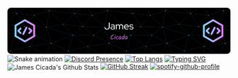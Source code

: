 ![Header](./header.png)
![Snake animation](https://github.com/jamescicada/github-readme/blob/output/github-contribution-snake.svg)
[![Discord Presence](https://lanyard.cnrad.dev/api/551893446726778901?animated=true?showDisplayName=true)](https://discord.com/users/551893446726778901)
[![Top Langs](https://github-readme-stats.vercel.app/api/top-langs/?username=JamesCicada&layout=compact&theme=tokyonight)](https://github.com/anuraghazra/github-readme-stats)
[![Typing SVG](https://readme-typing-svg.demolab.com?font=Fira+Code&pause=1000&color=520ECD&background=9F52FB00&center=true&vCenter=true&width=435&lines=%E2%88%9EThose+who+know+do+not+speak;%E2%88%9EThose+who+speak+do+not+know;%E2%94%BC+Love%2C+Obsession%2C+Worship+%E2%94%BC)](https://git.io/typing-svg)
<img align="center" src="https://github-readme-stats.vercel.app/api?username=JamesCicada&include_all_commits=true&count_private=true&show_icons=true&line_height=20&title_color=2B5BBD&icon_color=1124BB&text_color=A1A1A1&bg_color=0,000000,130F40" alt="James Cicada's Github Stats"/>
[![GitHub Streak](https://streak-stats.demolab.com?user=JamesCicada&theme=tokyonight&background=90%2C0E021A%2C6B2FEB)](https://git.io/streak-stats)
[![spotify-github-profile](https://spotify-github-profile.vercel.app/api/view?uid=31ylqx4fhoq3te3j5x65w4wnknbi&cover_image=true&theme=novatorem&show_offline=true&background_color=121212&interchange=false&bar_color=53b14f&bar_color_cover=true)](https://spotify-github-profile.vercel.app/api/view?uid=31ylqx4fhoq3te3j5x65w4wnknbi&redirect=true)

